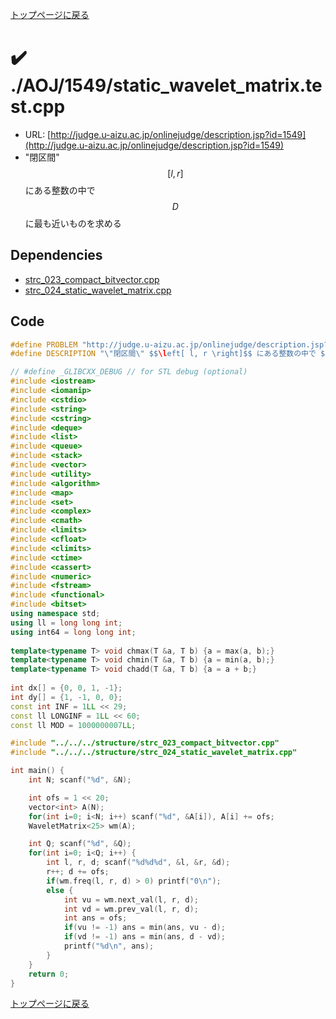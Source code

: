 <!-- mathjax config similar to math.stackexchange -->
<script type="text/x-mathjax-config">
  MathJax.Hub.Config({ tex2jax: { inlineMath: [ ['$','$'] ] } });
</script>
<script type="text/javascript"
  src="http://cdn.mathjax.org/mathjax/latest/MathJax.js?config=TeX-AMS_HTML">
</script>
<meta http-equiv="X-UA-Compatible" CONTENT="IE=EmulateIE7" />

<script type="text/javascript" src="https://cdnjs.cloudflare.com/ajax/libs/jquery/3.4.1/jquery.min.js"></script>
<link rel="stylesheet" href="../../../css/copy-button.css" />
<script type="text/javascript" src="../../../js/balloons.js"></script>
<script type="text/javascript" src="../../../js/copy-button.js"></script>



[トップページに戻る](../../../index.html)

# :heavy_check_mark: ./AOJ/1549/static\_wavelet\_matrix.test.cpp

* URL: [http://judge.u-aizu.ac.jp/onlinejudge/description.jsp?id=1549](http://judge.u-aizu.ac.jp/onlinejudge/description.jsp?id=1549)
* "閉区間" $$\left[ l, r \right]$$ にある整数の中で $$D$$ に最も近いものを求める

## Dependencies
* [strc\_023\_compact\_bitvector.cpp](../../../library/strc_023_compact_bitvector.cpp.html)
* [strc\_024\_static\_wavelet\_matrix.cpp](../../../library/strc_024_static_wavelet_matrix.cpp.html)

## Code

```cpp
#define PROBLEM "http://judge.u-aizu.ac.jp/onlinejudge/description.jsp?id=1549"
#define DESCRIPTION "\"閉区間\" $$\left[ l, r \right]$$ にある整数の中で $$D$$ に最も近いものを求める"

// #define _GLIBCXX_DEBUG // for STL debug (optional)
#include <iostream>
#include <iomanip>
#include <cstdio>
#include <string>
#include <cstring>
#include <deque>
#include <list>
#include <queue>
#include <stack>
#include <vector>
#include <utility>
#include <algorithm>
#include <map>
#include <set>
#include <complex>
#include <cmath>
#include <limits>
#include <cfloat>
#include <climits>
#include <ctime>
#include <cassert>
#include <numeric>
#include <fstream>
#include <functional>
#include <bitset>
using namespace std;
using ll = long long int;
using int64 = long long int;
 
template<typename T> void chmax(T &a, T b) {a = max(a, b);}
template<typename T> void chmin(T &a, T b) {a = min(a, b);}
template<typename T> void chadd(T &a, T b) {a = a + b;}
 
int dx[] = {0, 0, 1, -1};
int dy[] = {1, -1, 0, 0};
const int INF = 1LL << 29;
const ll LONGINF = 1LL << 60;
const ll MOD = 1000000007LL;

#include "../../../structure/strc_023_compact_bitvector.cpp"
#include "../../../structure/strc_024_static_wavelet_matrix.cpp"

int main() {
    int N; scanf("%d", &N);

    int ofs = 1 << 20;
    vector<int> A(N);
    for(int i=0; i<N; i++) scanf("%d", &A[i]), A[i] += ofs;
    WaveletMatrix<25> wm(A);

    int Q; scanf("%d", &Q);
    for(int i=0; i<Q; i++) {
        int l, r, d; scanf("%d%d%d", &l, &r, &d);
        r++; d += ofs;
        if(wm.freq(l, r, d) > 0) printf("0\n");
        else {
            int vu = wm.next_val(l, r, d);
            int vd = wm.prev_val(l, r, d);
            int ans = ofs;
            if(vu != -1) ans = min(ans, vu - d);
            if(vd != -1) ans = min(ans, d - vd);
            printf("%d\n", ans);
        }
    }
    return 0;
}

```

[トップページに戻る](../../../index.html)
